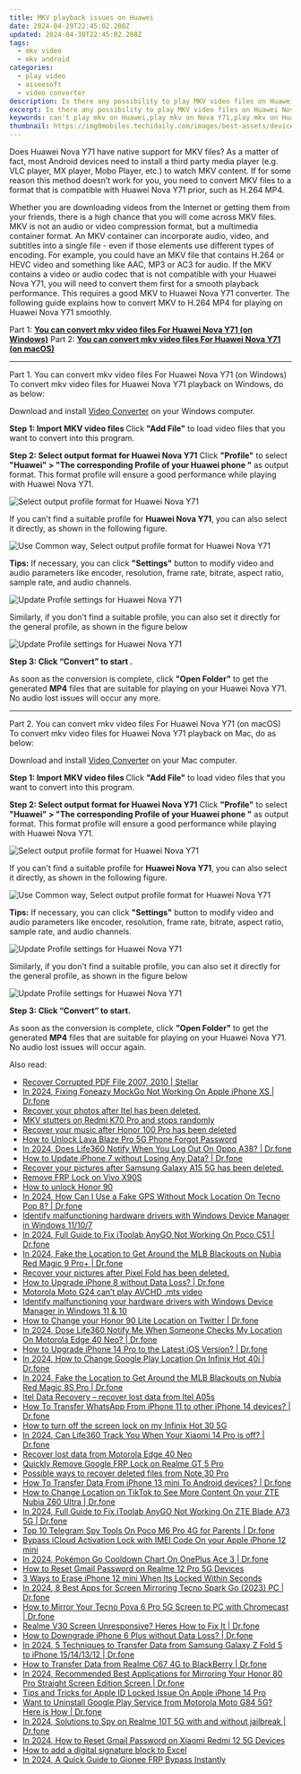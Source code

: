 ```yaml
---
title: MKV playback issues on Huawei
date: 2024-04-29T22:45:02.208Z
updated: 2024-04-30T22:45:02.208Z
tags: 
  - mkv video
  - mkv android
categories: 
  - play video
  - aiseesoft
  - video converter
description: Is there any possibility to play MKV video files on Huawei Nova Y71? If you are trying to play MKV files on Huawei Nova Y71 but experiencing incompatibility issues, you may check the workaround in this article to convert MKV movies for viewing on Huawei Nova Y71 flawlessly.
excerpt: Is there any possibility to play MKV video files on Huawei Nova Y71? If you are trying to play MKV files on Huawei Nova Y71 but experiencing incompatibility issues, you may check the workaround in this article to convert MKV movies for viewing on Huawei Nova Y71 flawlessly.
keywords: can't play mkv on Huawei,play mkv on Nova Y71,play mkv on Huawei,best mkv to Nova Y71 converter,can't play mkv on Huawei Nova Y71,app to play mkv on Huawei Nova Y71,how to convert mkv into h264 on android,how to converter 720p to mkv on android,video to mkv codec converter for android,convert 4k video to 1080p android,720p to 4k converter for android,mkv to h264 converter android
thumbnail: https://img0mobiles.techidaily.com/images/best-assets/devices/huawei/huawei-nova-y71/1.jpg
---
```


<div class="atpl-content atpl-for-aiseesoft-video-converter play-mkv-on-android">

<div class="atpl-post-description-part-1">
<div class="tpl-content-sub-paragraph-normal">
  <p>
    Does Huawei Nova Y71 have native support for MKV files? As a matter of fact, most Android devices need to install a third party media player (e.g. VLC player, MX player, Mobo Player, etc.) to watch MKV content. If for some reason this method doesn’t work for you, you need to convert MKV files to a format that is compatible with Huawei Nova Y71 prior, such as H.264 MP4. 
  </p>
</div>
</div>



<div class="atpl-post-description-part-2">
<div class="tpl-content-sub-paragraph-content">
  <p>
    Whether you are downloading videos from the Internet or getting them from your friends, there is a high chance that you will come across MKV files. MKV is  not an audio or video compression format, but a multimedia container format. An MKV container can incorporate audio, video, and subtitles into a single file - even if those elements use different types of encoding. For example, you could have an MKV file that contains H.264 or HEVC video and something like AAC, MP3 or AC3 for audio. If the MKV contains a video or audio codec that is not compatible with your Huawei Nova Y71, you will need to convert them first for a smooth playback performance. This requires a good MKV to Huawei Nova Y71 converter. The following guide explains how to convert MKV to H.264 MP4 for playing on Huawei Nova Y71 smoothly.
  </p>
</div>
</div>


Part 1: <strong><a href="#p1">You can convert mkv video files For Huawei Nova Y71 (on Windows)</a></strong>
Part 2: <strong><a href="#p2">You can convert mkv video files For Huawei Nova Y71 (on macOS)</a></strong>



<!-- Part 1 -->
<a id="p1" name="p1" ></a><hr>

<div class="atpl-step-part-style">Part 1. You can convert mkv video files For Huawei Nova Y71 (on Windows)</div>
To convert mkv video files for Huawei Nova Y71 playback on Windows, do as below:

Download and install <a class="atpl-step-content-a-style" href="https://tools.techidaily.com/aiseesoft-total-video-converter/" >Video Converter</a> on your Windows computer.

<strong>Step 1: Import MKV video files </strong>
Click <b>"Add File"</b> to load video files that you want to convert into this program.

<strong>Step 2: Select output format for Huawei Nova Y71</strong>
Click <b>"Profile"</b> to select <b>"Huawei" > "The corresponding Profile of your Huawei phone "</b> as output format. This format profile will ensure a good performance while playing with Huawei Nova Y71.

<img src="https://tools.techidaily.com/images/apps/aiseesoft/video-converter/devices/huawei/fv.mp4/win/profile-5.png" class="atpl-imgstyle" alt="Select output profile format for Huawei Nova Y71" />

If you can't find a suitable profile for **Huawei Nova Y71**, you can also select it directly, as shown in the following figure.

<img src="https://tools.techidaily.com/images/apps/aiseesoft/video-converter/devices/common_android/fv.mp4/win/profile.png" class="atpl-imgstyle" alt="Use Common way, Select output profile format for Huawei Nova Y71" />

<strong>Tips:</strong>
If necessary, you can click <b>"Settings"</b> button to modify video and audio parameters like encoder, resolution, frame rate, bitrate, aspect ratio, sample rate, and audio channels. 

<img src="https://tools.techidaily.com/images/apps/aiseesoft/video-converter/devices/huawei/fv.mp4/win/settings-4.png" class="atpl-imgstyle"  alt="Update Profile settings for Huawei Nova Y71" />

Similarly, if you don't find a suitable profile, you can also set it directly for the general profile, as shown in the figure below

<img src="https://tools.techidaily.com/images/apps/aiseesoft/video-converter/devices/common_android/fv.mp4/win/settings.png" class="atpl-imgstyle"  alt="Update Profile settings for Huawei Nova Y71" />

<strong>Step 3: Click “Convert” to start .</strong>

As soon as the conversion is complete, click <b>"Open Folder"</b> to get the generated <b>MP4</b> files that are suitable for playing on your Huawei Nova Y71. No audio lost issues will occur any more.

<!-- Part 2 -->
<a id="p2" name="p2"></a><hr>

<div class="atpl-step-part-style">Part 2. You can convert mkv video files For Huawei Nova Y71 (on macOS)</div>
To convert mkv video files for Huawei Nova Y71 playback on Mac, do as below:

Download and install <a class="atpl-step-content-a-style" href="https://tools.techidaily.com/aiseesoft-total-video-converter/" >Video Converter</a> on your Mac computer.

<strong>Step 1: Import MKV video files </strong>
Click <b>"Add File"</b> to load video files that you want to convert into this program.

<strong>Step 2: Select output format for Huawei Nova Y71</strong>
Click <b>"Profile"</b> to select <b>"Huawei" > "The corresponding Profile of your Huawei phone "</b> as output format. This format profile will ensure a good performance while playing with Huawei Nova Y71.

<img src="https://tools.techidaily.com/images/apps/aiseesoft/video-converter/devices/huawei/fv.mp4/mac/profile.png" class="atpl-imgstyle" alt="Select output profile format for Huawei Nova Y71" />

If you can't find a suitable profile for **Huawei Nova Y71**, you can also select it directly, as shown in the following figure.

<img src="https://tools.techidaily.com/images/apps/aiseesoft/video-converter/devices/common_android/fv.mp4/mac/profile.png" class="atpl-imgstyle" alt="Use Common way, Select output profile format for Huawei Nova Y71" />

<strong>Tips:</strong>
If necessary, you can click <b>"Settings"</b> button to modify video and audio parameters like encoder, resolution, frame rate, bitrate, aspect ratio, sample rate, and audio channels. 

<img src="https://tools.techidaily.com/images/apps/aiseesoft/video-converter/devices/huawei/fv.mp4/mac/settings.png" class="atpl-imgstyle"  alt="Update Profile settings for Huawei Nova Y71" />

Similarly, if you don't find a suitable profile, you can also set it directly for the general profile, as shown in the figure below

<img src="https://tools.techidaily.com/images/apps/aiseesoft/video-converter/devices/common_android/fv.mp4/win/settings.png" class="atpl-imgstyle"  alt="Update Profile settings for Huawei Nova Y71" />

<strong>Step 3: Click “Convert” to start.</strong>

As soon as the conversion is complete, click <b>"Open Folder"</b> to get the generated <b>MP4</b> files that are suitable for playing on your Huawei Nova Y71. No audio lost issues will occur again.



<div class="atpl-post-end">
  <div class="atpl-post-device-model-description">
    
  </div>
</div>

<ins class="adsbygoogle"
     style="display:block"
     data-ad-client="ca-pub-7571918770474297"
     data-ad-slot="8358498916"
     data-ad-format="auto"
     data-full-width-responsive="true"></ins>


</div>
<ins class="adsbygoogle"
    style="display:block"
    data-ad-format="autorelaxed"
    data-ad-client="ca-pub-7571918770474297"
    data-ad-slot="1223367746"></ins>

<span class="atpl-alsoreadstyle">Also read:</span>
<div><ul>
<li><a href="https://review-topics.techidaily.com/recover-corrupted-pdf-file-2007-2010-stellar-by-stellar-guide/"><u>Recover Corrupted PDF File 2007, 2010 | Stellar</u></a></li>
<li><a href="https://review-topics.techidaily.com/in-2024-fixing-foneazy-mockgo-not-working-on-apple-iphone-xs-drfone-by-drfone-virtual-ios/"><u>In 2024, Fixing Foneazy MockGo Not Working On Apple iPhone XS | Dr.fone</u></a></li>
<li><a href="https://review-topics.techidaily.com/recover-your-photos-after-itel-has-been-deleted-by-fonelab-android-recover-photos/"><u>Recover your photos after Itel has been deleted.</u></a></li>
<li><a href="https://review-topics.techidaily.com/mkv-stutters-on-redmi-k70-pro-and-stops-randomly-by-aiseesoft-video-converter-play-mkv-on-android/"><u>MKV stutters on Redmi K70 Pro and stops randomly</u></a></li>
<li><a href="https://review-topics.techidaily.com/recover-your-music-after-honor-100-pro-has-been-deleted-by-fonelab-android-recover-music/"><u>Recover your music after Honor 100 Pro has been deleted</u></a></li>
<li><a href="https://review-topics.techidaily.com/how-to-unlock-lava-blaze-pro-5g-phone-forgot-password-by-drfone-android-unlock-android-unlock/"><u>How to Unlock Lava Blaze Pro 5G Phone Forgot Password</u></a></li>
<li><a href="https://review-topics.techidaily.com/in-2024-does-life360-notify-when-you-log-out-on-oppo-a38-drfone-by-drfone-virtual-android/"><u>In 2024, Does Life360 Notify When You Log Out On Oppo A38? | Dr.fone</u></a></li>
<li><a href="https://review-topics.techidaily.com/how-to-update-iphone-7-without-losing-any-data-drfone-by-drfone-ios-system-repair-ios-system-repair/"><u>How to Update iPhone 7 without Losing Any Data? | Dr.fone</u></a></li>
<li><a href="https://review-topics.techidaily.com/recover-your-pictures-after-samsung-galaxy-a15-5g-has-been-deleted-by-fonelab-android-recover-pictures/"><u>Recover your pictures after Samsung Galaxy A15 5G has been deleted.</u></a></li>
<li><a href="https://review-topics.techidaily.com/remove-frp-lock-on-vivo-x90s-by-drfone-android-unlock-remove-google-frp/"><u>Remove FRP Lock on Vivo X90S</u></a></li>
<li><a href="https://review-topics.techidaily.com/how-to-unlock-honor-90-by-drfone-android-unlock-android-unlock/"><u>How to unlock Honor 90</u></a></li>
<li><a href="https://review-topics.techidaily.com/in-2024-how-can-i-use-a-fake-gps-without-mock-location-on-tecno-pop-8-drfone-by-drfone-virtual-android/"><u>In 2024, How Can I Use a Fake GPS Without Mock Location On Tecno Pop 8? | Dr.fone</u></a></li>
<li><a href="https://review-topics.techidaily.com/identify-malfunctioning-hardware-drivers-with-windows-device-manager-in-windows-11107-by-drivereasy-guide/"><u>Identify malfunctioning hardware drivers with Windows Device Manager in Windows 11/10/7</u></a></li>
<li><a href="https://review-topics.techidaily.com/in-2024-full-guide-to-fix-itoolab-anygo-not-working-on-poco-c51-drfone-by-drfone-virtual-android/"><u>In 2024, Full Guide to Fix iToolab AnyGO Not Working On Poco C51 | Dr.fone</u></a></li>
<li><a href="https://review-topics.techidaily.com/in-2024-fake-the-location-to-get-around-the-mlb-blackouts-on-nubia-red-magic-9-proplus-drfone-by-drfone-virtual-android/"><u>In 2024, Fake the Location to Get Around the MLB Blackouts on Nubia Red Magic 9 Pro+ | Dr.fone</u></a></li>
<li><a href="https://review-topics.techidaily.com/recover-your-pictures-after-pixel-fold-has-been-deleted-by-fonelab-android-recover-pictures/"><u>Recover your pictures after Pixel Fold has been deleted.</u></a></li>
<li><a href="https://review-topics.techidaily.com/how-to-upgrade-iphone-8-without-data-loss-drfone-by-drfone-ios-system-repair-ios-system-repair/"><u>How to Upgrade iPhone 8 without Data Loss? | Dr.fone</u></a></li>
<li><a href="https://review-topics.techidaily.com/motorola-moto-g24-can-t-play-avchd-mts-video-by-aiseesoft-video-converter-play-mts-on-android/"><u>Motorola Moto G24 can’t play AVCHD .mts video</u></a></li>
<li><a href="https://review-topics.techidaily.com/identify-malfunctioning-your-hardware-drivers-with-windows-device-manager-in-windows-11-and-10-by-drivereasy-guide/"><u>Identify malfunctioning your hardware drivers with Windows Device Manager in Windows 11 & 10</u></a></li>
<li><a href="https://review-topics.techidaily.com/how-to-change-your-honor-90-lite-location-on-twitter-drfone-by-drfone-virtual-android/"><u>How to Change your Honor 90 Lite Location on Twitter | Dr.fone</u></a></li>
<li><a href="https://review-topics.techidaily.com/in-2024-dose-life360-notify-me-when-someone-checks-my-location-on-motorola-edge-40-neo-drfone-by-drfone-virtual-android/"><u>In 2024, Dose Life360 Notify Me When Someone Checks My Location On Motorola Edge 40 Neo? | Dr.fone</u></a></li>
<li><a href="https://review-topics.techidaily.com/how-to-upgrade-iphone-14-pro-to-the-latest-ios-version-drfone-by-drfone-ios-system-repair-ios-system-repair/"><u>How to Upgrade iPhone 14 Pro to the Latest iOS Version? | Dr.fone</u></a></li>
<li><a href="https://review-topics.techidaily.com/in-2024-how-to-change-google-play-location-on-infinix-hot-40i-drfone-by-drfone-virtual-android/"><u>In 2024, How to Change Google Play Location On Infinix Hot 40i | Dr.fone</u></a></li>
<li><a href="https://review-topics.techidaily.com/in-2024-fake-the-location-to-get-around-the-mlb-blackouts-on-nubia-red-magic-8s-pro-drfone-by-drfone-virtual-android/"><u>In 2024, Fake the Location to Get Around the MLB Blackouts on Nubia Red Magic 8S Pro | Dr.fone</u></a></li>
<li><a href="https://review-topics.techidaily.com/itel-data-recovery-recover-lost-data-from-itel-a05s-by-fonelab-android-recover-data/"><u>Itel Data Recovery – recover lost data from Itel A05s</u></a></li>
<li><a href="https://review-topics.techidaily.com/how-to-transfer-whatsapp-from-iphone-11-to-other-iphone-14-devices-drfone-by-drfone-transfer-whatsapp-from-ios-transfer-whatsapp-from-ios/"><u>How To Transfer WhatsApp From iPhone 11 to other iPhone 14 devices? | Dr.fone</u></a></li>
<li><a href="https://review-topics.techidaily.com/how-to-turn-off-the-screen-lock-on-my-infinix-hot-30-5g-by-drfone-android-unlock-android-unlock/"><u>How to turn off the screen lock on my Infinix Hot 30 5G</u></a></li>
<li><a href="https://review-topics.techidaily.com/in-2024-can-life360-track-you-when-your-xiaomi-14-pro-is-off-drfone-by-drfone-virtual-android/"><u>In 2024, Can Life360 Track You When Your Xiaomi 14 Pro is off? | Dr.fone</u></a></li>
<li><a href="https://review-topics.techidaily.com/recover-lost-data-from-motorola-edge-40-neo-by-fonelab-android-recover-data/"><u>Recover lost data from Motorola Edge 40 Neo</u></a></li>
<li><a href="https://review-topics.techidaily.com/quickly-remove-google-frp-lock-on-realme-gt-5-pro-by-drfone-android-unlock-remove-google-frp/"><u>Quickly Remove Google FRP Lock on Realme GT 5 Pro</u></a></li>
<li><a href="https://review-topics.techidaily.com/possible-ways-to-recover-deleted-files-from-note-30-pro-by-fonelab-android-recover-data/"><u>Possible ways to recover deleted files from Note 30 Pro</u></a></li>
<li><a href="https://review-topics.techidaily.com/how-to-transfer-data-from-iphone-13-mini-to-android-devices-drfone-by-drfone-transfer-data-from-ios-transfer-data-from-ios/"><u>How To Transfer Data From iPhone 13 mini To Android devices? | Dr.fone</u></a></li>
<li><a href="https://review-topics.techidaily.com/how-to-change-location-on-tiktok-to-see-more-content-on-your-zte-nubia-z60-ultra-drfone-by-drfone-virtual-android/"><u>How to Change Location on TikTok to See More Content On your ZTE Nubia Z60 Ultra | Dr.fone</u></a></li>
<li><a href="https://review-topics.techidaily.com/in-2024-full-guide-to-fix-itoolab-anygo-not-working-on-zte-blade-a73-5g-drfone-by-drfone-virtual-android/"><u>In 2024, Full Guide to Fix iToolab AnyGO Not Working On ZTE Blade A73 5G | Dr.fone</u></a></li>
<li><a href="https://android-location-track.techidaily.com/top-10-telegram-spy-tools-on-poco-m6-pro-4g-for-parents-drfone-by-drfone-virtual-android/"><u>Top 10 Telegram Spy Tools On Poco M6 Pro 4G for Parents | Dr.fone</u></a></li>
<li><a href="https://activate-lock.techidaily.com/bypass-icloud-activation-lock-with-imei-code-on-your-apple-iphone-12-mini-by-drfone-ios/"><u>Bypass iCloud Activation Lock with IMEI Code On your Apple iPhone 12 mini</u></a></li>
<li><a href="https://android-pokemon-go.techidaily.com/in-2024-pokemon-go-cooldown-chart-on-oneplus-ace-3-drfone-by-drfone-virtual-android/"><u>In 2024, Pokémon Go Cooldown Chart On OnePlus Ace 3 | Dr.fone</u></a></li>
<li><a href="https://easy-unlock-android.techidaily.com/how-to-reset-gmail-password-on-realme-12-pro-5g-devices-by-drfone-android/"><u>How to Reset Gmail Password on Realme 12 Pro 5G Devices</u></a></li>
<li><a href="https://ios-unlock.techidaily.com/3-ways-to-erase-iphone-12-mini-when-its-locked-within-seconds-by-drfone-ios/"><u>3 Ways to Erase iPhone 12 mini When Its Locked Within Seconds</u></a></li>
<li><a href="https://screen-mirror.techidaily.com/in-2024-8-best-apps-for-screen-mirroring-tecno-spark-go-2023-pc-drfone-by-drfone-android/"><u>In 2024, 8 Best Apps for Screen Mirroring Tecno Spark Go (2023) PC | Dr.fone</u></a></li>
<li><a href="https://screen-mirror.techidaily.com/how-to-mirror-your-tecno-pova-6-pro-5g-screen-to-pc-with-chromecast-drfone-by-drfone-android/"><u>How to Mirror Your Tecno Pova 6 Pro 5G Screen to PC with Chromecast | Dr.fone</u></a></li>
<li><a href="https://fix-guide.techidaily.com/realme-v30-screen-unresponsive-heres-how-to-fix-it-drfone-by-drfone-fix-android-problems-fix-android-problems/"><u>Realme V30 Screen Unresponsive? Heres How to Fix It | Dr.fone</u></a></li>
<li><a href="https://blog-min.techidaily.com/how-to-downgrade-iphone-6-plus-without-data-loss-drfone-by-drfone-ios-system-repair-ios-system-repair/"><u>How to Downgrade iPhone 6 Plus without Data Loss? | Dr.fone</u></a></li>
<li><a href="https://android-transfer.techidaily.com/in-2024-5-techniques-to-transfer-data-from-samsung-galaxy-z-fold-5-to-iphone-15141312-drfone-by-drfone-transfer-from-android-transfer-from-android/"><u>In 2024, 5 Techniques to Transfer Data from Samsung Galaxy Z Fold 5 to iPhone 15/14/13/12 | Dr.fone</u></a></li>
<li><a href="https://android-transfer.techidaily.com/how-to-transfer-data-from-realme-c67-4g-to-blackberry-drfone-by-drfone-transfer-from-android-transfer-from-android/"><u>How to Transfer Data from Realme C67 4G to BlackBerry | Dr.fone</u></a></li>
<li><a href="https://screen-mirror.techidaily.com/in-2024-recommended-best-applications-for-mirroring-your-honor-80-pro-straight-screen-edition-screen-drfone-by-drfone-android/"><u>In 2024, Recommended Best Applications for Mirroring Your Honor 80 Pro Straight Screen Edition Screen | Dr.fone</u></a></li>
<li><a href="https://apple-account.techidaily.com/tips-and-tricks-for-apple-id-locked-issue-on-apple-iphone-14-pro-by-drfone-ios/"><u>Tips and Tricks for Apple ID Locked Issue On Apple iPhone 14 Pro</u></a></li>
<li><a href="https://howto.techidaily.com/want-to-uninstall-google-play-service-from-motorola-moto-g84-5g-here-is-how-drfone-by-drfone-fix-android-problems-fix-android-problems/"><u>Want to Uninstall Google Play Service from Motorola Moto G84 5G? Here is How | Dr.fone</u></a></li>
<li><a href="https://android-location-track.techidaily.com/in-2024-solutions-to-spy-on-realme-10t-5g-with-and-without-jailbreak-drfone-by-drfone-virtual-android/"><u>In 2024, Solutions to Spy on Realme 10T 5G with and without jailbreak | Dr.fone</u></a></li>
<li><a href="https://unlock-android.techidaily.com/in-2024-how-to-reset-gmail-password-on-xiaomi-redmi-12-5g-devices-by-drfone-android/"><u>In 2024, How to Reset Gmail Password on Xiaomi Redmi 12 5G Devices</u></a></li>
<li><a href="https://phone-solutions.techidaily.com/how-to-add-a-digital-signature-block-to-excel-by-ldigisigner-sign-a-excel-sign-a-excel/"><u>How to add a digital signature block to Excel</u></a></li>
<li><a href="https://android-frp.techidaily.com/in-2024-a-quick-guide-to-gionee-frp-bypass-instantly-by-drfone-android/"><u>In 2024, A Quick Guide to Gionee FRP Bypass Instantly</u></a></li>
</ul></div>

